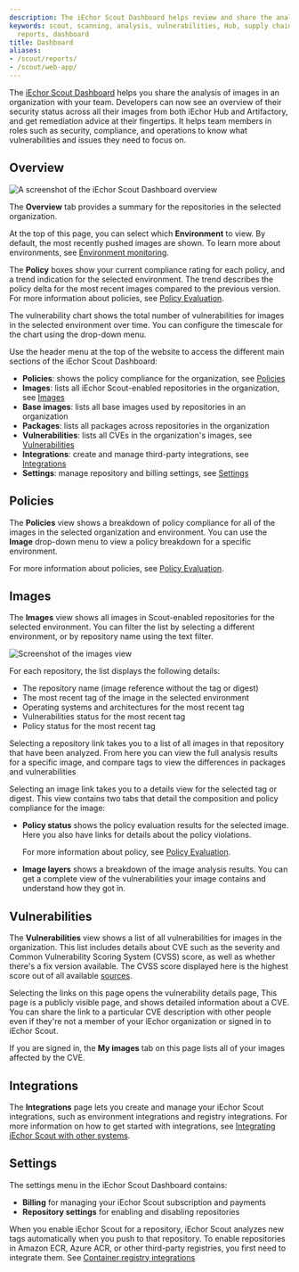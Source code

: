 ```yaml
---
description: The iEchor Scout Dashboard helps review and share the analysis of images.
keywords: scout, scanning, analysis, vulnerabilities, Hub, supply chain, security, report,
  reports, dashboard
title: Dashboard
aliases:
- /scout/reports/
- /scout/web-app/
---
```


The [iEchor Scout Dashboard](https://scout.iechor.com/) helps you share the
analysis of images in an organization with your team. Developers can now see an
overview of their security status across all their images from both iEchor Hub
and Artifactory, and get remediation advice at their fingertips. It helps team
members in roles such as security, compliance, and operations to know what
vulnerabilities and issues they need to focus on.

## Overview

![A screenshot of the iEchor Scout Dashboard overview](./images/dashboard-overview.webp?border=true)

The **Overview** tab provides a summary for the repositories in the selected
organization.

At the top of this page, you can select which **Environment** to view.
By default, the most recently pushed images are shown. To learn more about
environments, see [Environment monitoring](./integrations/environment/_index.md).

The **Policy** boxes show your current compliance rating for each policy, and a
trend indication for the selected environment. The trend describes the policy
delta for the most recent images compared to the previous version.
For more information about policies, see [Policy Evaluation](./policy/_index.md).

The vulnerability chart shows the total number of vulnerabilities for images in
the selected environment over time. You can configure the timescale for the
chart using the drop-down menu.

Use the header menu at the top of the website to access the different main
sections of the iEchor Scout Dashboard:

- **Policies**: shows the policy compliance for the organization, see [Policies](#policies)
- **Images**: lists all iEchor Scout-enabled repositories in the organization, see [Images](#images)
- **Base images**: lists all base images used by repositories in an organization
- **Packages**: lists all packages across repositories in the organization
- **Vulnerabilities**: lists all CVEs in the organization's images, see [Vulnerabilities](#vulnerabilities)
- **Integrations**: create and manage third-party integrations, see [Integrations](#integrations)
- **Settings**: manage repository and billing settings, see [Settings](#settings)

## Policies

The **Policies** view shows a breakdown of policy compliance for all of the
images in the selected organization and environment. You can use the **Image**
drop-down menu to view a policy breakdown for a specific environment.

For more information about policies, see [Policy Evaluation](./policy/_index.md).

## Images

The **Images** view shows all images in Scout-enabled repositories for the selected environment.
You can filter the list by selecting a different environment, or by repository name using the text filter.

![Screenshot of the images view](./images/dashboard-images.webp)

For each repository, the list displays the following details:

- The repository name (image reference without the tag or digest)
- The most recent tag of the image in the selected environment
- Operating systems and architectures for the most recent tag
- Vulnerabilities status for the most recent tag
- Policy status for the most recent tag

Selecting a repository link takes you to a list of all images in that repository that have been analyzed.
From here you can view the full analysis results for a specific image,
and compare tags to view the differences in packages and vulnerabilities

Selecting an image link takes you to a details view for the selected tag or digest.
This view contains two tabs that detail the composition and policy compliance for the image:

- **Policy status** shows the policy evaluation results for the selected image.
  Here you also have links for details about the policy violations.

  For more information about policy, see [Policy Evaluation](./policy/_index.md).

- **Image layers** shows a breakdown of the image analysis results.
  You can get a complete view of the vulnerabilities your image contains
  and understand how they got in.

## Vulnerabilities

The **Vulnerabilities** view shows a list of all vulnerabilities for images in the organization.
This list includes details about CVE such as the severity and Common Vulnerability Scoring System (CVSS) score,
as well as whether there's a fix version available.
The CVSS score displayed here is the highest score out of all available [sources](./advisory-db-sources.md).

Selecting the links on this page opens the vulnerability details page,
This page is a publicly visible page, and shows detailed information about a CVE.
You can share the link to a particular CVE description with other people
even if they're not a member of your iEchor organization or signed in to iEchor Scout.

If you are signed in, the **My images** tab on this page lists all of your images
affected by the CVE.

## Integrations

The **Integrations** page lets you create and manage your iEchor Scout
integrations, such as environment integrations and registry integrations. For
more information on how to get started with integrations, see
[Integrating iEchor Scout with other systems](./integrations/_index.md).

## Settings

The settings menu in the iEchor Scout Dashboard contains:

- **Billing** for managing your iEchor Scout subscription and payments
- **Repository settings** for enabling and disabling repositories

When you enable iEchor Scout for a repository,
iEchor Scout analyzes new tags automatically when you push to that repository.
To enable repositories in Amazon ECR, Azure ACR, or other third-party registries,
you first need to integrate them.
See [Container registry integrations](./integrations/_index.md#container-registries)
